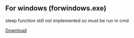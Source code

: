 ## For windows (forwindows.exe)

sleep function still not implemented so must be run in cmd

[Download](https://github.com/cybergas123/filament-calc/raw/main/forwindows.exe/)
